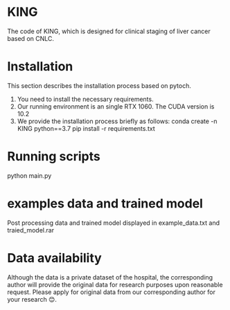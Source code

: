 # KING
The code of KING, which is designed for clinical staging of liver cancer based on CNLC.

# Installation
This section describes the installation process based on pytoch. 
1. You need to install the necessary requirements.
2. Our running environment is an single RTX 1060. The CUDA version is 10.2
3. We provide the installation process briefly as follows:
   conda create -n KING python==3.7
   pip install -r requirements.txt

# Running scripts
python main.py

# examples data and trained model
Post processing data and trained model displayed in example_data.txt and traied_model.rar

# Data availability
Although the data is a private dataset of the hospital, the corresponding author will provide the original data for research purposes upon reasonable request. 
Please apply for original data from our corresponding author for your research 😊.
